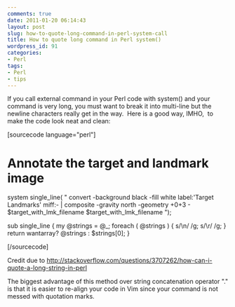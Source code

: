 ```yaml
---
comments: true
date: 2011-01-20 06:14:43
layout: post
slug: how-to-quote-long-command-in-perl-system-call
title: How to quote long command in Perl system()
wordpress_id: 91
categories:
- Perl
tags:
- Perl
- tips
---
```


If you call external command in your Perl code with system() and your command is very long, you must want to break it into multi-line but the newline characters really get in the way.  Here is a good way, IMHO,  to make the code look neat and clean:

[sourcecode language="perl"]
# Annotate the target and landmark image
system single_line( "
 convert -background black -fill white label:'Target Landmarks' miff:- | composite -gravity north
 -geometry +0+3 - $target_with_lmk_filename $target_with_lmk_filename
");

sub single_line {
 my @strings = @_;
 foreach ( @strings ) {
 s/\n/ /g;
 s/\r/ /g;
 }
 return wantarray? @strings : $strings[0];
}

[/sourcecode]

Credit due to [http://stackoverflow.com/questions/3707262/how-can-i-quote-a-long-string-in-perl ](http://stackoverflow.com/questions/3707262/how-can-i-quote-a-long-string-in-perl)

The biggest advantage of this method over string concatenation operator "." is that it is easier to re-align your code in Vim since your command is not messed with quotation marks.
